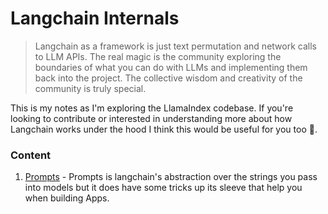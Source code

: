 # Langchain Internals
> Langchain as a framework is just text permutation and network calls to LLM APIs. The real magic is the community
> exploring the boundaries of what you can do with LLMs and implementing them back into the project.
> The collective wisdom and creativity of the community is truly special.

This is my notes as I'm exploring the LlamaIndex codebase. If you're looking to contribute or interested in understanding more about how Langchain works under the hood I think this would be useful for you too 🙂. 

### Content
1. [Prompts](./prompts.ipynb) - Prompts is langchain's abstraction over the strings you pass into models but it does have some tricks up its sleeve that help you when building Apps.
